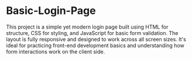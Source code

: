 # Basic-Login-Page
This project is a simple yet modern login page built using HTML for structure, CSS for styling, and JavaScript for basic form validation. The layout is fully responsive and designed to work across all screen sizes. It's ideal for practicing front-end development basics and understanding how form interactions work on the client side.
